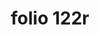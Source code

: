 ---
layout: edition
title: folio 122r
manuscript: Turin, Biblioteca Nazionale, MS N.III.19
sigla: T
iip: t122r.tif
milestone: 243
---